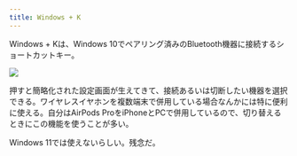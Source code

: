 ```yaml
---
title: Windows + K
---
```

Windows + Kは、Windows 10でペアリング済みのBluetooth機器に接続するショートカットキー。

![](https://lh3.googleusercontent.com/3Ko_PUwDgx1JIcywBoJBFVSaHuSClZxxe1VYZ7nHw75E-ifH9nY3pylbETfZuOEdW0Z8Se_XdFY1Vm8VKfTX_Shxxlp-DM5IVkBR1X6nftEPwTlRAFrGKR31_lFiMhLQQc14jzMfPy9wj68f21_lCgQytiv0dbVafVQFT4SoScGnG58VMjlj9j4-)

押すと簡略化された設定画面が生えてきて、接続あるいは切断したい機器を選択できる。ワイヤレスイヤホンを複数端末で併用している場合なんかには特に便利に使える。自分はAirPods ProをiPhoneとPCで併用しているので、切り替えるときにこの機能を使うことが多い。

Windows 11では使えないらしい。残念だ。
